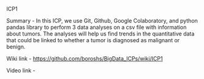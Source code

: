 ICP1

Summary - In this ICP, we use Git, Github, Google Colaboratory, and python pandas library to perform 3 data analyses on a csv file with information about tumors. The analyses will help us find trends in the quantitative data that could be linked to whether a tumor is diagnosed as malignant or benign.

Wiki link - https://github.com/boroshs/BigData_ICPs/wiki/ICP1

Video link -
